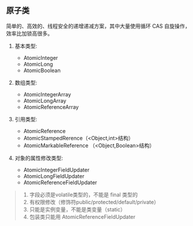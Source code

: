 ## 原子类

简单的、高效的、线程安全的递增递减方案，其中大量使用循环 CAS 自旋操作，效率比加锁高很多。

1. 基本类型:
    - AtomicInteger
    - AtomicLong
    - AtomicBoolean

2. 数组类型:
    - AtomicIntegerArray
    - AtomicLongArray
    - AtomicReferenceArray

3. 引用类型:
    - AtomicReference
    - AtomicStampedRerence（<Object,int>结构）
    - AtomicMarkableReference （<Object,Boolean>结构）

4. 对象的属性修改类型:
    - AtomicIntegerFieldUpdater
    - AtomicLongFieldUpdater
    - AtomicReferenceFieldUpdater
> 1. 字段必须是volatile类型的，不能是 final 类型的
> 2. 有权限修改（修饰符public/protected/default/private）
> 3. 只能是实例变量，不能是类变量（static）
> 4. 包装类只能用 AtomicReferenceFieldUpdater

